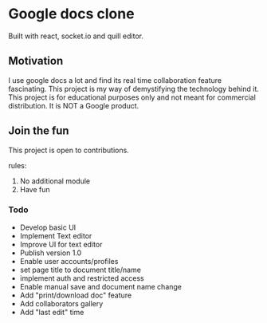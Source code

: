# Google docs clone

Built with react, socket.io and quill editor.


## Motivation

I use google docs a lot and find its real time collaboration feature fascinating. This project is my way of demystifying the technology behind it. This project is for educational purposes only and not meant for commercial distribution. It is NOT a Google product.  

## Join the fun

This project is open to contributions.

rules:
1. No additional module
2. Have fun

### Todo

- Develop basic UI
- Implement Text editor
- Improve UI for text editor
- Publish version 1.0
- Enable user accounts/profiles
- set page title to document title/name  
- implement auth and restricted access
- Enable manual save and document name change
- Add "print/download doc" feature
- Add collaborators gallery
- Add "last edit" time
